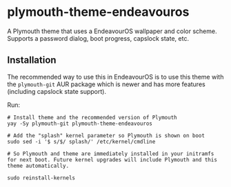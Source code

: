 # plymouth-theme-endeavouros

A Plymouth theme that uses a EndeavourOS wallpaper and color scheme. Supports a password dialog, boot progress, capslock state, etc.

## Installation
The recommended way to use this in EndeavourOS is to use this theme with the `plymouth-git` AUR package which is newer and has more features (including capslock state support).

Run:

```
# Install theme and the recommended version of Plymouth
yay -Sy plymouth-git plymouth-theme-endeavouros

# Add the "splash" kernel parameter so Plymouth is shown on boot
sudo sed -i '$ s/$/ splash/' /etc/kernel/cmdline

# So Plymouth and theme are immediately installed in your initramfs for next boot. Future kernel upgrades will include Plymouth and this theme automatically.

sudo reinstall-kernels
```